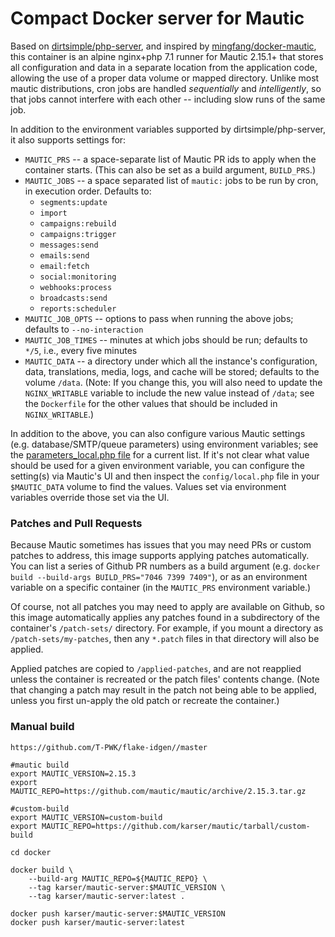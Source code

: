 # Compact Docker server for Mautic

Based on [dirtsimple/php-server](https://github.com/dirtsimple/php-server), and inspired by [mingfang/docker-mautic](https://github.com/mingfang/docker-mautic), this container is an alpine nginx+php 7.1 runner for Mautic 2.15.1+ that stores all configuration and data in a separate location from the application code, allowing the use of a proper data volume or mapped directory.  Unlike most mautic distributions, cron jobs are handled *sequentially* and *intelligently*, so that jobs cannot interfere with each other -- including slow runs of the same job.

In addition to the environment variables supported by dirtsimple/php-server, it also supports settings for:

* `MAUTIC_PRS` -- a space-separate list of Mautic PR ids to apply when the container starts.  (This can also be set as a build argument, `BUILD_PRS`.)
* `MAUTIC_JOBS` -- a space separated list of `mautic:` jobs to be run by cron, in execution order. Defaults to:
  * `segments:update`
  * `import`
  * `campaigns:rebuild`
  * `campaigns:trigger`
  * `messages:send`
  * `emails:send`
  * `email:fetch`
  * `social:monitoring`
  * `webhooks:process`
  * `broadcasts:send`
  * `reports:scheduler`
* `MAUTIC_JOB_OPTS` -- options to pass when running the above jobs; defaults to `--no-interaction`
* `MAUTIC_JOB_TIMES` -- minutes at which jobs should be run; defaults to `*/5`, i.e., every five minutes
* `MAUTIC_DATA` -- a directory under which all the instance's configuration, data, translations, media, logs, and cache will be stored; defaults to the volume `/data`.  (Note: If you change this, you will also need to update the `NGINX_WRITABLE` variable to include the new value instead of `/data`; see the `Dockerfile` for the other values that should be included in `NGINX_WRITABLE`.)

In addition to the above, you can also configure various Mautic settings (e.g. database/SMTP/queue parameters) using environment variables; see the [parameters_local.php file](docker/tpl/code/app/config/parameters_local.php) for a current list.  If it's not clear what value should be used for a given environment variable, you can configure the setting(s) via Mautic's UI and then inspect the `config/local.php` file in your `$MAUTIC_DATA` volume to find the values.  Values set via environment variables override those set via the UI.

### Patches and Pull Requests

Because Mautic sometimes has issues that you may need PRs or custom patches to address, this image supports applying patches automatically.  You can list a series of Github PR numbers as a build argument (e.g. `docker build --build-args BUILD_PRS="7046 7399 7409"`), or as an environment variable on a specific container (in the `MAUTIC_PRS` environment variable.)

Of course, not all patches you may need to apply are available on Github, so this image automatically applies any patches found in a subdirectory of the container's `/patch-sets/` directory.  For example, if you mount a directory as `/patch-sets/my-patches`, then any `*.patch` files in that directory will also be applied.

Applied patches are copied to `/applied-patches`, and are not reapplied unless the container is recreated or the patch files' contents change.  (Note that changing a patch may result in the patch not being able to be applied, unless you first un-apply the old patch or recreate the container.)


### Manual build
```
https://github.com/T-PWK/flake-idgen//master

#mautic build
export MAUTIC_VERSION=2.15.3
export MAUTIC_REPO=https://github.com/mautic/mautic/archive/2.15.3.tar.gz

#custom-build
export MAUTIC_VERSION=custom-build
export MAUTIC_REPO=https://github.com/karser/mautic/tarball/custom-build

cd docker

docker build \
    --build-arg MAUTIC_REPO=${MAUTIC_REPO} \
    --tag karser/mautic-server:$MAUTIC_VERSION \
    --tag karser/mautic-server:latest .

docker push karser/mautic-server:$MAUTIC_VERSION
docker push karser/mautic-server:latest
```

